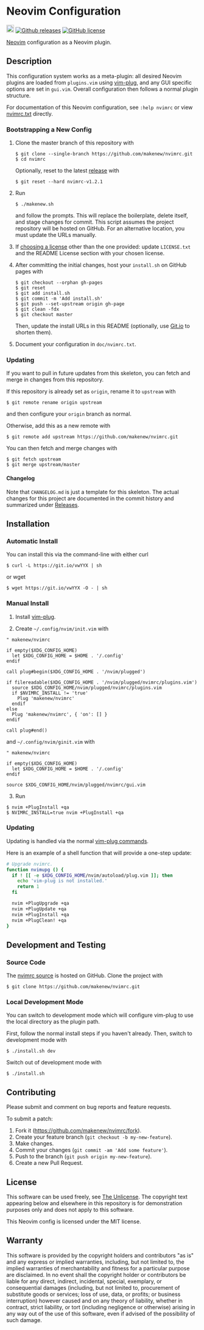 # Neovim Configuration

[<img src="https://makenew.github.io/makenew.svg" alt="Make New" height="20">](https://makenew.github.io/)
[![Github releases](https://img.shields.io/github/release/makenew/nvimrc.svg)](https://github.com/makenew/nvimrc/releases)
[![GitHub license](https://img.shields.io/github/license/makenew/nvimrc.svg)](./LICENSE.txt)

[Neovim] configuration as a Neovim plugin.

[Neovim]: https://neovim.io/

## Description

This configuration system works as a meta-plugin:
all desired Neovim plugins are loaded from `plugins.vim` using [vim-plug],
and any GUI specific options are set in `gui.vim`.
Overall configuration then follows a normal plugin structure.

For documentation of this Neovim configuration,
see `:help nvimrc` or view [nvimrc.txt](./doc/nvimrc.txt) directly.

[vim-plug]: https://github.com/junegunn/vim-plug

### Bootstrapping a New Config

1. Clone the master branch of this repository with

   ```
   $ git clone --single-branch https://github.com/makenew/nvimrc.git
   $ cd nvimrc
   ```

   Optionally, reset to the latest [release][Releases] with

   ```
   $ git reset --hard nvimrc-v1.2.1
   ```

2. Run

   ```
   $ ./makenew.sh
   ```

   and follow the prompts.
   This will replace the boilerplate, delete itself,
   and stage changes for commit.
   This script assumes the project repository will be hosted on GitHub.
   For an alternative location, you must update the URLs manually.

3. If [choosing a license][Choose a license] other than the one provided:
   update `LICENSE.txt` and the README License section with your chosen license.

4. After committing the initial changes, host your `install.sh` on
   GitHub pages with

   ```
   $ git checkout --orphan gh-pages
   $ git reset
   $ git add install.sh
   $ git commit -m 'Add install.sh'
   $ git push --set-upstream origin gh-page
   $ git clean -fdx
   $ git checkout master
   ```

   Then, update the install URLs in this README
   (optionally, use [Git.io] to shorten them).

5. Document your configuration in `doc/nvimrc.txt`.

[Choose a license]: http://choosealicense.com/
[Git.io]: https://git.io/
[Releases]: https://github.com/makenew/nvimrc/releases
[The Unlicense]: http://unlicense.org/UNLICENSE

### Updating

If you want to pull in future updates from this skeleton,
you can fetch and merge in changes from this repository.

If this repository is already set as `origin`,
rename it to `upstream` with

```
$ git remote rename origin upstream
```

and then configure your `origin` branch as normal.

Otherwise, add this as a new remote with

```
$ git remote add upstream https://github.com/makenew/nvimrc.git
```

You can then fetch and merge changes with

```
$ git fetch upstream
$ git merge upstream/master
```

#### Changelog

Note that `CHANGELOG.md` is just a template for this skeleton.
The actual changes for this project are documented in the commit history
and summarized under [Releases].

## Installation

### Automatic Install

You can install this via the command-line with either curl

```
$ curl -L https://git.io/vwYYX | sh
```

or wget

```
$ wget https://git.io/vwYYX -O - | sh
```

### Manual Install

1. Install [vim-plug].

2. Create `~/.config/nvim/init.vim` with

  ```vim
  " makenew/nvimrc

  if empty($XDG_CONFIG_HOME)
    let $XDG_CONFIG_HOME = $HOME . '/.config'
  endif

  call plug#begin($XDG_CONFIG_HOME . '/nvim/plugged')

  if filereadable($XDG_CONFIG_HOME . '/nvim/plugged/nvimrc/plugins.vim')
    source $XDG_CONFIG_HOME/nvim/plugged/nvimrc/plugins.vim
    if $NVIMRC_INSTALL != 'true'
      Plug 'makenew/nvimrc'
    endif
  else
    Plug 'makenew/nvimrc', { 'on': [] }
  endif

  call plug#end()
  ```

  and `~/.config/nvim/ginit.vim` with

  ```vim
  " makenew/nvimrc

  if empty($XDG_CONFIG_HOME)
    let $XDG_CONFIG_HOME = $HOME . '/.config'
  endif

  source $XDG_CONFIG_HOME/nvim/plugged/nvimrc/gui.vim
  ```

3. Run

  ```
  $ nvim +PlugInstall +qa
  $ NVIMRC_INSTALL=true nvim +PlugInstall +qa
  ```

### Updating

Updating is handled via the normal [vim-plug commands].

Here is an example of a shell function that will provide a one-step update:

```zsh
# Upgrade nvimrc.
function nvimupg () {
  if ! [[ -e $XDG_CONFIG_HOME/nvim/autoload/plug.vim ]]; then
    echo 'vim-plug is not installed.'
    return 1
  fi

  nvim +PlugUpgrade +qa
  nvim +PlugUpdate +qa
  nvim +PlugInstall +qa
  nvim +PlugClean! +qa
}
```

[vim-plug commands]: https://github.com/junegunn/vim-plug#commands

## Development and Testing

### Source Code

The [nvimrc source] is hosted on GitHub.
Clone the project with

```
$ git clone https://github.com/makenew/nvimrc.git
```

[nvimrc source]: https://github.com/makenew/nvimrc

### Local Development Mode

You can switch to development mode
which will configure vim-plug to use the local
directory as the plugin path.

First, follow the normal install steps if you haven't already.
Then, switch to development mode with

```
$ ./install.sh dev
```

Switch out of development mode with

```
$ ./install.sh
```

## Contributing

Please submit and comment on bug reports and feature requests.

To submit a patch:

1. Fork it (https://github.com/makenew/nvimrc/fork).
2. Create your feature branch (`git checkout -b my-new-feature`).
3. Make changes.
4. Commit your changes (`git commit -am 'Add some feature'`).
5. Push to the branch (`git push origin my-new-feature`).
6. Create a new Pull Request.

## License

This software can be used freely, see [The Unlicense].
The copyright text appearing below and elsewhere in this repository
is for demonstration purposes only and does not apply to this software.

This Neovim config is licensed under the MIT license.

## Warranty

This software is provided by the copyright holders and contributors "as is" and
any express or implied warranties, including, but not limited to, the implied
warranties of merchantability and fitness for a particular purpose are
disclaimed. In no event shall the copyright holder or contributors be liable for
any direct, indirect, incidental, special, exemplary, or consequential damages
(including, but not limited to, procurement of substitute goods or services;
loss of use, data, or profits; or business interruption) however caused and on
any theory of liability, whether in contract, strict liability, or tort
(including negligence or otherwise) arising in any way out of the use of this
software, even if advised of the possibility of such damage.
